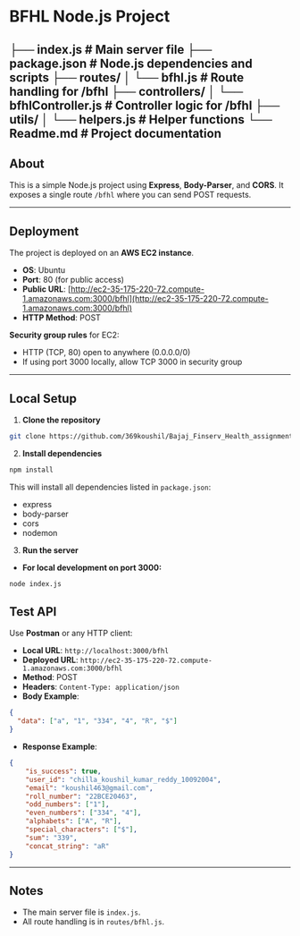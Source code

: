 # BFHL Node.js Project
├── index.js # Main server file
├── package.json # Node.js dependencies and scripts
├── routes/
│ └── bfhl.js # Route handling for /bfhl
├── controllers/
│ └── bfhlController.js # Controller logic for /bfhl
├── utils/
│ └── helpers.js # Helper functions
└── Readme.md # Project documentation
---

## About

This is a simple Node.js project using **Express**, **Body-Parser**, and **CORS**.
It exposes a single route `/bfhl` where you can send POST requests.

---

## Deployment

The project is deployed on an **AWS EC2 instance**.

* **OS**: Ubuntu
* **Port**: 80 (for public access)
* **Public URL**: [http://ec2-35-175-220-72.compute-1.amazonaws.com:3000/bfhl](http://ec2-35-175-220-72.compute-1.amazonaws.com:3000/bfhl)
* **HTTP Method**: POST

**Security group rules** for EC2:

* HTTP (TCP, 80) open to anywhere (0.0.0.0/0)
* If using port 3000 locally, allow TCP 3000 in security group

---

## Local Setup

1. **Clone the repository**

```bash
git clone https://github.com/369koushil/Bajaj_Finserv_Health_assignment_22bce20463.git
```

2. **Install dependencies**

```bash
npm install
```

This will install all dependencies listed in `package.json`:

* express
* body-parser
* cors
* nodemon
3. **Run the server**


* **For local development on port 3000:**

```bash
node index.js
```

## Test API

Use **Postman** or any HTTP client:

* **Local URL**: `http://localhost:3000/bfhl`
* **Deployed URL**: `http://ec2-35-175-220-72.compute-1.amazonaws.com:3000/bfhl`
* **Method**: POST
* **Headers**: `Content-Type: application/json`
* **Body Example**:

```json
{
  "data": ["a", "1", "334", "4", "R", "$"]
}
```

* **Response Example**:

```json
{
    "is_success": true,
    "user_id": "chilla_koushil_kumar_reddy_10092004",
    "email": "koushil463@gmail.com",
    "roll_number": "22BCE20463",
    "odd_numbers": ["1"],
    "even_numbers": ["334", "4"],
    "alphabets": ["A", "R"],
    "special_characters": ["$"],
    "sum": "339",
    "concat_string": "aR"
}

```
---

## Notes

* The main server file is `index.js`.
* All route handling is in `routes/bfhl.js`.
